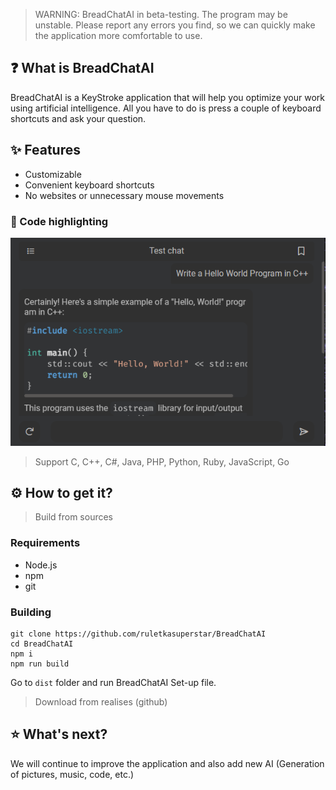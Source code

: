 > WARNING: BreadChatAI in beta-testing. The program may be unstable. Please report any errors you find, so we can quickly make the application more comfortable to use.

## ❓ What is BreadChatAI

BreadChatAI is a KeyStroke application that will help you optimize your work using artificial intelligence. All you have to do is press a couple of keyboard shortcuts and ask your question.

## ✨ Features

- Customizable
- Convenient keyboard shortcuts
- No websites or unnecessary mouse movements

### 🔴 Code highlighting

<img src="https://github.com/maksim-ruletov/bread-chat-ai/blob/master/screenshots/color_hightlighting.png">

> Support C, C++, C#, Java, PHP, Python, Ruby, JavaScript, Go

## ⚙️ How to get it?

> Build from sources

### Requirements

- Node.js
- npm
- git

### Building

```
git clone https://github.com/ruletkasuperstar/BreadChatAI
cd BreadChatAI
npm i
npm run build
```

Go to `dist` folder and run BreadChatAI Set-up file.

> Download from realises (github)

## ⭐ What's next?

We will continue to improve the application and also add new AI (Generation of pictures, music, code, etc.)
